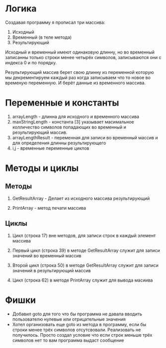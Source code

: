 # Логика
Создавая программу я прописал три массива:
1. Исходный
2. Временный (в теле метода)
3. Результирующий

Исходный и временный имеют одинаковую длинну, но во временный записанны только строки менее четырёх символов, записываются они с индекса 0 и по порядку.

Результирующий массив берет свою длинну из переменной которую мы декрементируем каждый раз когда записываем что то новое во временую переменную. И берёт данные из временного массива. 

# Переменные и константы

1. arrayLength - длинна для исходного и временного массива
2. maxStringLength - константа [3] указывает масимальное колличество символов попадающих во
временный и результирующий массив.
3. arrayLengthResult - переменная для записи во временный массив и для определения длинны результирующего
4. i,j - временные переменные циклов

# Методы и циклы

## Методы

1. GetResultArray - Делает из исходного массива результирующий

2. PrintArray - метод печати массива

## Циклы

1. Цикл (строка 17) вне методов, для записи строк в каждый элемент массива

2. Первый цикл (строка 39) в методе GetResultArray служит для записи значений во временный массив

3. Второй цикл (строка 50) в методе GetResultArray служит для записи значений в результирующий массив

4. Цикл (строка 62) в методе PrintArray служит для вывода масиива

# Фишки

* Добавил goto для того что бы программа не давала вводить пользователю нулевые или отрицательные значения
* Хотел организовать еще goto из метода в программу, если бы строки менее трёх символов отсутсвовали. Реализовать не получилось. Просто создал условие что если строк меньше трёх символов нет то вам программа выдаст сообщение